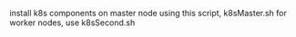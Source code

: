 install k8s components on master node using this script, k8sMaster.sh
for worker nodes, use k8sSecond.sh

